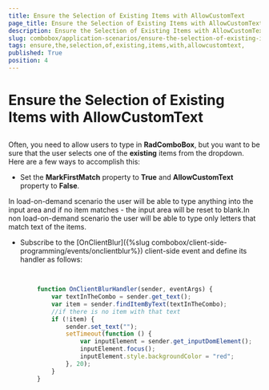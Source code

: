 ```yaml
---
title: Ensure the Selection of Existing Items with AllowCustomText 
page_title: Ensure the Selection of Existing Items with AllowCustomText  | UI for ASP.NET AJAX Documentation
description: Ensure the Selection of Existing Items with AllowCustomText 
slug: combobox/application-scenarios/ensure-the-selection-of-existing-items-with-allowcustomtext-
tags: ensure,the,selection,of,existing,items,with,allowcustomtext,
published: True
position: 4
---
```


# Ensure the Selection of Existing Items with AllowCustomText 



## 

Often, you need to allow users to type in __RadComboBox__, but you want to be sure that the user selects one of the __existing__ items from the dropdown. Here are a few ways to accomplish this:

* Set the __MarkFirstMatch__ property to __True__ and __AllowCustomText__ property to __False__.

In load-on-demand scenario the user will be able to type anything into the input area and if no item matches - the input area will be reset to blank.In non load-on-demand scenario the user will be able to type only letters that match text of the items.

* Subscribe to the [OnClientBlur]({%slug combobox/client-side-programming/events/onclientblur%}) client-side event and define its handler as follows:

````JavaScript
	
	
	    function OnClientBlurHandler(sender, eventArgs) {
	        var textInTheCombo = sender.get_text();
	        var item = sender.findItemByText(textInTheCombo);
	        //if there is no item with that text
	        if (!item) {
	            sender.set_text("");
	            setTimeout(function () {
	                var inputElement = sender.get_inputDomElement();
	                inputElement.focus();
	                inputElement.style.backgroundColor = "red";
	            }, 20);
	        }
	    }
				
````


